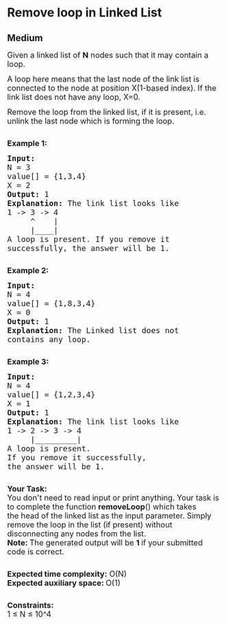 # Remove loop in Linked List
## Medium
<div class="problems_problem_content__Xm_eO"><p><span style="font-size:18px">Given a linked list of&nbsp;<strong>N</strong>&nbsp;nodes such that it may contain a loop.</span></p>

<p><span style="font-size:18px">A loop here means that the last node of the link list is connected to the node at position X(1-based index). If the link list does not have any loop, X=0.</span></p>

<p><span style="font-size:18px">Remove the loop from the linked list, if it is present, i.e. unlink the last node which is forming the loop.</span></p>

<p><br>
<span style="font-size:18px"><strong>Example 1:</strong></span></p>

<pre><span style="font-size:18px"><strong>Input:
</strong>N = 3
value[] = {1,3,4}
X = 2
<strong>Output: </strong>1<strong>
Explanation: </strong>The link list looks like<strong>
</strong>1 -&gt; 3 -&gt; 4
     ^    |
     |____|    
A loop is present. If you remove it 
successfully, the answer will be 1. 
</span></pre>

<p><br>
<span style="font-size:18px"><strong>Example 2:</strong></span></p>

<pre><span style="font-size:18px"><strong>Input:
</strong>N = 4
value[] = {1,8,3,4}
X = 0
<strong>Output: </strong>1<strong>
Explanation: </strong>The&nbsp;Linked list does not 
contains any loop. </span></pre>

<p><br>
<span style="font-size:18px"><strong>Example 3:</strong></span></p>

<pre><span style="font-size:18px"><strong>Input:
</strong>N = 4
value[] = {1,2,3,4}
X = 1
<strong>Output: </strong>1<strong>
Explanation: </strong>The link list looks like<strong> 
</strong>1 -&gt; 2 -&gt; 3 -&gt; 4
     |_________|
A loop is present. 
If you remove it successfully, 
the answer will be 1. </span></pre>

<p><br>
<span style="font-size:18px"><strong>Your&nbsp;Task:</strong><br>
You don't need to read input or print anything.&nbsp;Your task is to&nbsp;complete the function&nbsp;<strong>removeLoop</strong>() which takes the&nbsp;head of the linked list as the input parameter. Simply remove the loop in the list (if present) without disconnecting any nodes from the list.<br>
<strong>Note:&nbsp;</strong>The generated output&nbsp;will be&nbsp;<strong>1&nbsp;</strong>if your submitted code is correct.</span></p>

<p><br>
<span style="font-size:18px"><strong>Expected time complexity:</strong>&nbsp;O(N)<br>
<strong>Expected auxiliary space:&nbsp;</strong>O(1)</span></p>

<p><br>
<span style="font-size:18px"><strong>Constraints:</strong><br>
1 ≤ N ≤ 10^4</span></p>
</div>